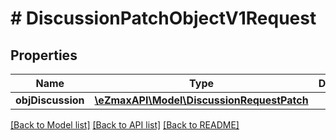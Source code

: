 # # DiscussionPatchObjectV1Request

## Properties

Name | Type | Description | Notes
------------ | ------------- | ------------- | -------------
**objDiscussion** | [**\eZmaxAPI\Model\DiscussionRequestPatch**](DiscussionRequestPatch.md) |  |

[[Back to Model list]](../../README.md#models) [[Back to API list]](../../README.md#endpoints) [[Back to README]](../../README.md)
